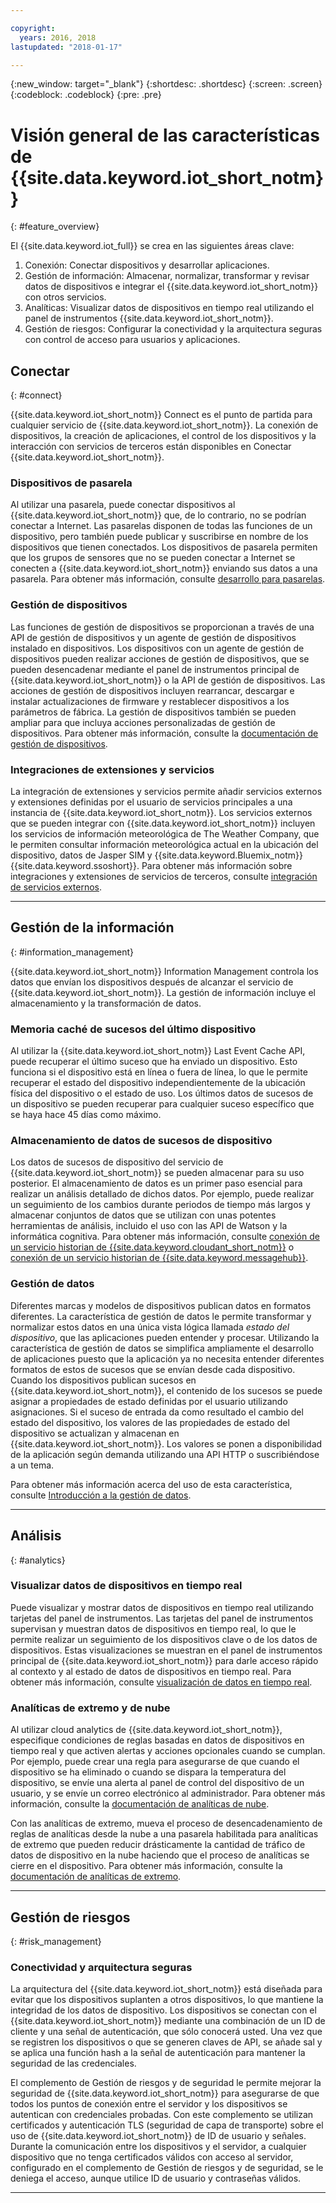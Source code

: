 ```yaml
---

copyright:
  years: 2016, 2018
lastupdated: "2018-01-17"

---
```


{:new_window: target="\_blank"}
{:shortdesc: .shortdesc}
{:screen: .screen}
{:codeblock: .codeblock}
{:pre: .pre}

# Visión general de las características de {{site.data.keyword.iot_short_notm}}
{: #feature_overview}

El {{site.data.keyword.iot_full}} se crea en las siguientes áreas clave:

  1. Conexión: Conectar dispositivos y desarrollar aplicaciones.
  2. Gestión de información: Almacenar, normalizar, transformar y revisar datos de dispositivos e integrar el {{site.data.keyword.iot_short_notm}} con otros servicios.
  3. Analíticas: Visualizar datos de dispositivos en tiempo real utilizando el panel de instrumentos {{site.data.keyword.iot_short_notm}}.
  4. Gestión de riesgos: Configurar la conectividad y la arquitectura seguras con control de acceso para usuarios y aplicaciones.

## Conectar
{: #connect}

{{site.data.keyword.iot_short_notm}} Connect es el punto de partida para cualquier servicio de {{site.data.keyword.iot_short_notm}}. La conexión de dispositivos, la creación de aplicaciones, el control de los dispositivos y la interacción con servicios de terceros están disponibles en Conectar {{site.data.keyword.iot_short_notm}}.

### Dispositivos de pasarela

Al utilizar una pasarela, puede conectar dispositivos al {{site.data.keyword.iot_short_notm}} que, de lo contrario, no se podrían conectar a Internet. Las pasarelas disponen de todas las funciones de un dispositivo, pero también puede publicar y suscribirse en nombre de los dispositivos que tienen conectados. Los dispositivos de pasarela permiten que los grupos de sensores que no se pueden conectar a Internet se conecten a {{site.data.keyword.iot_short_notm}} enviando sus datos a una pasarela. Para obtener más información, consulte [desarrollo para pasarelas](https://console.ng.bluemix.net/docs/services/IoT/gateways/gw_dev_index.html).

### Gestión de dispositivos

Las funciones de gestión de dispositivos se proporcionan a través de una API de gestión de dispositivos y un agente de gestión de dispositivos instalado en dispositivos. Los dispositivos con un agente de gestión de dispositivos pueden realizar acciones de gestión de dispositivos, que se pueden desencadenar mediante el panel de instrumentos principal de {{site.data.keyword.iot_short_notm}} o la API de gestión de dispositivos. Las acciones de gestión de dispositivos incluyen rearrancar, descargar e instalar actualizaciones de firmware y restablecer dispositivos a los parámetros de fábrica. La gestión de dispositivos también se pueden ampliar para que incluya acciones personalizadas de gestión de dispositivos. Para obtener más información, consulte la [documentación de gestión de dispositivos](https://console.ng.bluemix.net/docs/services/IoT/devices/device_mgmt/index.html).

### Integraciones de extensiones y servicios

La integración de extensiones y servicios permite añadir servicios externos y extensiones definidas por el usuario de servicios principales a una instancia de {{site.data.keyword.iot_short_notm}}. Los servicios externos que se pueden integrar con {{site.data.keyword.iot_short_notm}} incluyen los servicios de información meteorológica de The Weather Company, que le permiten consultar información meteorológica actual en la ubicación del dispositivo, datos de Jasper SIM y {{site.data.keyword.Bluemix_notm}} {{site.data.keyword.ssoshort}}. Para obtener más información sobre integraciones y extensiones de servicios de terceros, consulte [integración de servicios externos](https://console.ng.bluemix.net/docs/services/IoT/reference/extensions/index.html).


---

## Gestión de la información
{: #information_management}

{{site.data.keyword.iot_short_notm}} Information Management controla los datos que envían los dispositivos después de alcanzar el servicio de {{site.data.keyword.iot_short_notm}}. La gestión de información incluye el almacenamiento y la transformación de datos.

### Memoria caché de sucesos del último dispositivo

Al utilizar la {{site.data.keyword.iot_short_notm}} Last Event Cache API, puede recuperar el último suceso que ha enviado un dispositivo. Esto funciona si el dispositivo está en línea o fuera de línea, lo que le permite recuperar el estado del dispositivo independientemente de la ubicación física del dispositivo o el estado de uso. Los últimos datos de sucesos de un dispositivo se pueden recuperar para cualquier suceso específico que se haya hace 45 días como máximo.

### Almacenamiento de datos de sucesos de dispositivo

Los datos de sucesos de dispositivo del servicio de {{site.data.keyword.iot_short_notm}} se pueden almacenar para su uso posterior. El almacenamiento de datos es un primer paso esencial para realizar un análisis detallado de dichos datos.  Por ejemplo, puede realizar un seguimiento de los cambios durante periodos de tiempo más largos y almacenar conjuntos de datos que se utilizan con unas potentes herramientas de análisis, incluido el uso con las API de Watson y la informática cognitiva. Para obtener más información, consulte [conexión de un servicio historian de {{site.data.keyword.cloudant_short_notm}}](https://console.ng.bluemix.net/docs/services/IoT/cloudant_connector.html) o [conexión de un servicio historian de {{site.data.keyword.messagehub}}](https://console.ng.bluemix.net/docs/services/IoT/message_hub.html).

### Gestión de datos

Diferentes marcas y modelos de dispositivos publican datos en formatos diferentes. La característica de gestión de datos le permite transformar y normalizar estos datos en una única vista lógica llamada *estado del dispositivo*, que las aplicaciones pueden entender y procesar. Utilizando la característica de gestión de datos se simplifica ampliamente el desarrollo de aplicaciones puesto que la aplicación ya no necesita entender diferentes formatos de estos de sucesos que se envían desde cada dispositivo. Cuando los dispositivos publican sucesos en {{site.data.keyword.iot_short_notm}}, el contenido de los sucesos se puede asignar a propiedades de estado definidas por el usuario utilizando asignaciones. Si el suceso de entrada da como resultado el cambio del estado del dispositivo, los valores de las propiedades de estado del dispositivo se actualizan y almacenan en {{site.data.keyword.iot_short_notm}}. Los valores se ponen a disponibilidad de la aplicación según demanda utilizando una API HTTP o suscribiéndose a un tema.

Para obtener más información acerca del uso de esta característica, consulte [Introducción a la gestión de datos](GA_information_management/ga_im_device_twin.html).

---
## Análisis
{: #analytics}

### Visualizar datos de dispositivos en tiempo real

Puede visualizar y mostrar datos de dispositivos en tiempo real utilizando tarjetas del panel de instrumentos. Las tarjetas del panel de instrumentos supervisan y muestran datos de dispositivos en tiempo real, lo que le permite realizar un seguimiento de los dispositivos clave o de los datos de dispositivos. Estas visualizaciones se muestran en el panel de instrumentos principal de {{site.data.keyword.iot_short_notm}} para darle acceso rápido al contexto y al estado de datos de dispositivos en tiempo real. Para obtener más información, consulte [visualización de datos en tiempo real](https://console.ng.bluemix.net/docs/services/IoT/data_visualization.html).

### Analíticas de extremo y de nube

Al utilizar cloud analytics de {{site.data.keyword.iot_short_notm}}, especifique condiciones de reglas basadas en datos de dispositivos en tiempo real y que activen alertas y acciones opcionales cuando se cumplan. Por ejemplo, puede crear una regla para asegurarse de que cuando el dispositivo se ha eliminado o cuando se dispara la temperatura del dispositivo, se envíe una alerta al panel de control del dispositivo de un usuario, y se envíe un correo electrónico al administrador. Para obtener más información, consulte la [documentación de analíticas de nube](https://console.ng.bluemix.net/docs/services/IoT/cloud_analytics.html).

Con las analíticas de extremo, mueva el proceso de desencadenamiento de reglas de analíticas desde la nube a una pasarela habilitada para analíticas de extremo que pueden reducir drásticamente la cantidad de tráfico de datos de dispositivo en la nube haciendo que el proceso de analíticas se cierre en el dispositivo. Para obtener más información, consulte la [documentación de analíticas de extremo](https://console.ng.bluemix.net/docs/services/IoT/edge_analytics.html).

---

## Gestión de riesgos
{: #risk_management}

### Conectividad y arquitectura seguras

La arquitectura del {{site.data.keyword.iot_short_notm}} está diseñada para evitar que los dispositivos suplanten a otros dispositivos, lo que mantiene la integridad de los datos de dispositivo. Los dispositivos se conectan con el {{site.data.keyword.iot_short_notm}} mediante una combinación de un ID de cliente y una señal de autenticación, que sólo conocerá usted. Una vez que se registren los dispositivos o que se generen claves de API, se añade sal y se aplica una función hash a la señal de autenticación para mantener la seguridad de las credenciales.

El complemento de Gestión de riesgos y de seguridad le permite mejorar la seguridad de {{site.data.keyword.iot_short_notm}} para asegurarse de que todos los puntos de conexión entre el servidor y los dispositivos se autentican con credenciales probadas. Con este complemento se utilizan certificados y autenticación TLS (seguridad de capa de transporte) sobre el uso de {{site.data.keyword.iot_short_notm}} de ID de usuario y señales. Durante la comunicación entre los dispositivos y el servidor, a cualquier dispositivo que no tenga certificados válidos con acceso al servidor, configurado en el complemento de Gestión de riesgos y de seguridad, se le deniega el acceso, aunque utilice ID de usuario y contraseñas válidos.

---
